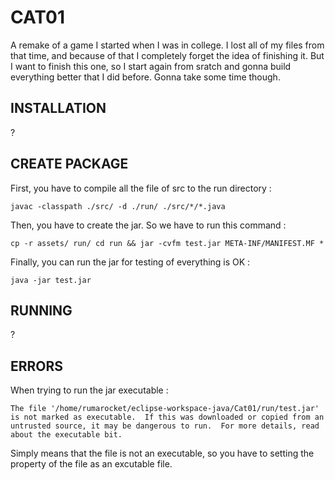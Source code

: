 # CAT01

A remake of a game I started when I was in college. I lost all of my files from that time, and because of that I completely forget the idea of finishing it. But I want to finish this one, so I start again from sratch and gonna build everything better that I did before. Gonna take some time though.

## INSTALLATION

?
## CREATE PACKAGE

First, you have to compile all the file of src to the run directory :
```
javac -classpath ./src/ -d ./run/ ./src/*/*.java
```

Then, you have to create the jar. So we have to run this command :
```
cp -r assets/ run/ cd run && jar -cvfm test.jar META-INF/MANIFEST.MF *
```

Finally, you can run the jar for testing of everything is OK :
```
java -jar test.jar
```

## RUNNING

?

## ERRORS

When trying to run the jar executable :
```
The file '/home/rumarocket/eclipse-workspace-java/Cat01/run/test.jar' is not marked as executable.  If this was downloaded or copied from an untrusted source, it may be dangerous to run.  For more details, read about the executable bit.
```
Simply means that the file is not an executable, so you have to setting the property of the file as an excutable file.